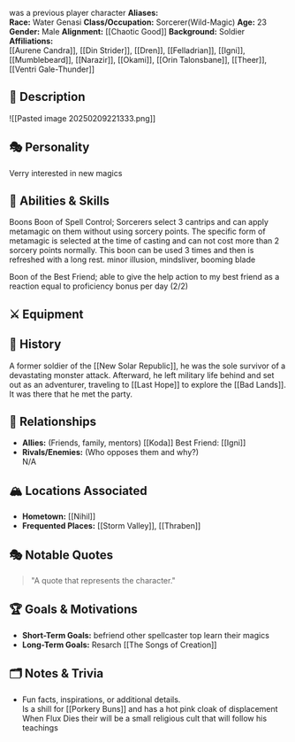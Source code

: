 was a previous player character
**Aliases:**  
**Race:**  Water Genasi
**Class/Occupation:**  Sorcerer(Wild-Magic)
**Age:**  23
**Gender:**  Male
**Alignment:**  [[Chaotic Good]]
**Background:**  Soldier
**Affiliations:**  
[[Aurene Candra]], [[Din Strider]], [[Dren]], [[Felladrian]], [[Igni]], [[Mumblebeard]], [[Narazir]], [[Okami]], [[Orin Talonsbane]], [[Theer]], [[Ventri Gale-Thunder]] 
## 📝 Description  
![[Pasted image 20250209221333.png]]

## 🎭 Personality  
Verry interested in new magics

## 🏹 Abilities & Skills  
Boons
Boon of Spell Control; Sorcerers select 3 cantrips and can apply metamagic on them without using sorcery points. The specific form of metamagic is selected at the time of casting and can not cost more than 2 sorcery points normally. This boon can be used 3 times and then is refreshed with a long rest.
minor illusion, mindsliver, booming blade

Boon of the Best Friend; able to give the help action to my best friend as a reaction equal to proficiency bonus per day (2/2)
## ⚔️ Equipment  

## 📖 History  
A former soldier of the [[New Solar Republic]], he was the sole survivor of a devastating monster attack. Afterward, he left military life behind and set out as an adventurer, traveling to [[Last Hope]] to explore the [[Bad Lands]]. It was there that he met the party.
## 🧩 Relationships  
- **Allies:** (Friends, family, mentors)  [[Koda]]
Best Friend: [[Igni]]
- **Rivals/Enemies:** (Who opposes them and why?)  
N/A
## 🏔️ Locations Associated  
- **Hometown:**  [[Nihil]]
- **Frequented Places:**  [[Storm Valley]], [[Thraben]]
## 🎭 Notable Quotes  
> "A quote that represents the character."

## 🏆 Goals & Motivations  
- **Short-Term Goals:**  befriend other spellcaster top learn their magics
- **Long-Term Goals:**  Resarch [[The Songs of Creation]]

## 🗂️ Notes & Trivia  
- Fun facts, inspirations, or additional details.  
Is a shill for [[Porkery Buns]] and has a hot pink cloak of displacement
When Flux Dies their will be a small religious cult that will follow his teachings